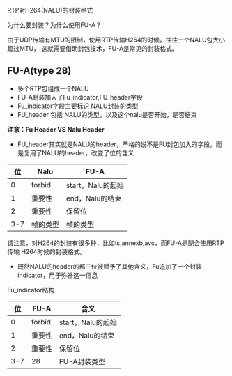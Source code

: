 RTP对H264(NALU)的封装格式

为什么要封装？为什么使用FU-A？

由于UDP传输有MTU的限制，使用RTP传输H264的时候，往往一个NALU包大小超过MTU，
这就需要借助封包技术，FU-A是常见的封装格式。

## FU-A(type 28)
- 多个RTP包组成一个NALU
- FU-A封装加入了Fu_indicator,FU_header字段
- Fu_indicator字段主要标识 NALU封装的类型
- FU_header 包括 NALU的类型，以及这个nalu是否开始，是否结束

**注意：Fu  Header VS  Nalu Header**

- FU_header其实就是NALU的header，严格的说不是FU封包加入的字段，而是复用了NALU的header，改变了位的含义


| 位   | Nalu   | FU-A          |
|-----|--------|---------------|
| 0   | forbid | start，Nalu的起始 |
| 1   | 重要性    | end，Nalu的结束   |
| 2   | 重要性    | 保留位           |
| 3-7 | 帧的类型   | 帧的类型          |
请注意，对H264的封装有很多种，比如ts,annexb,avc，而FU-A是配合使用RTP传输
H264时候的封装格式。

- 既然NALU的header的都三位被赋予了其他含义，Fu追加了一个封装indicator，用于弥补这一信息

Fu_indicator结构

| 位   | FU-A   | 含义            |
|-----|--------|---------------|
| 0   | forbid | start，Nalu的起始 |
| 1   | 重要性    | end，Nalu的结束   |
| 2   | 重要性    | 保留位           |
| 3-7 | 28     | FU-A封装类型     |